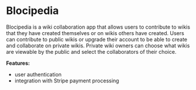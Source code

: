Blocipedia
==========

Blocipedia is a wiki collaboration app that allows users to contribute to wikis that they have created themselves or on wikis others have created. Users can contribute to public wikis or upgrade their account to be able to create and collaborate on private wikis. Private wiki owners can choose what wikis are viewable by the public and select the collaborators of their choice.

**Features:** 
- user authentication
- integration with Stripe payment processing
